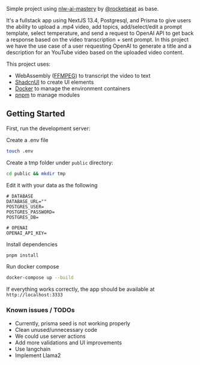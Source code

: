 Simple project using [nlw-ai-mastery](https://github.com/rocketseat-education/nlw-ai-mastery) by [@rocketseat](https://twitter.com/rocketseat) as base.

It's a fullstack app using NextJS 13.4, Postgresql, and Prisma to give users the ability to upload a .mp4 video, add topics, add/select/edit a prompt template, select temperature, and send a request to OpenAI API to get back a response based on the video transcription + sent prompt.
In this project we have the use case of a user requesting OpenAI to generate a title and a description for an YouTube video based on the uploaded video content.

This project uses:

- WebAssembly ([FFMPEG](https://github.com/ffmpegwasm/ffmpeg.wasm)) to transcript the video to text
- [ShadcnUI](https://github.com/shadcn-ui/ui) to create UI elements
- [Docker](https://www.docker.com/) to manage the environment containers
- [pnpm](https://pnpm.io/) to manage modules

## Getting Started

First, run the development server:

Create a .env file

```bash
touch .env
```

Create a tmp folder under `public` directory:

```bash
cd public && mkdir tmp
```

Edit it with your data as the following

```
# DATABASE
DATABASE_URL=""
POSTGRES_USER=
POSTGRES_PASSWORD=
POSTGRES_DB=

# OPENAI
OPENAI_API_KEY=
```

Install dependencies

```bash
pnpm install
```

Run docker compose

```bash
docker-compose up --build
```

If everything works correctly, the app should be available at `http://localhost:3333`

### Known issues / TODOs

- Currently, prisma seed is not working properly
- Clean unused/unnecessary code
- We could use server actions
- Add more validations and UI improvements
- Use langchain
- Implement Llama2
